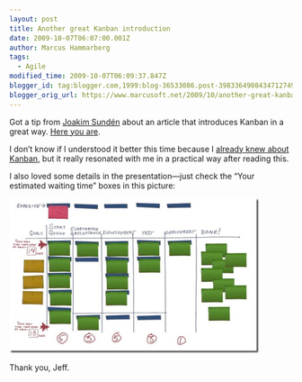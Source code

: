 ```yaml
---
layout: post
title: Another great Kanban introduction
date: 2009-10-07T06:07:00.001Z
author: Marcus Hammarberg
tags:
  - Agile
modified_time: 2009-10-07T06:09:37.847Z
blogger_id: tag:blogger.com,1999:blog-36533086.post-3983364908434712749
blogger_orig_url: https://www.marcusoft.net/2009/10/another-great-kanban-introduction.html
---
```


Got a tip from [Joakim Sundén](http://www.joakimsunden.com/) about an article that introduces Kanban in a great way. [Here you are](http://agileproductdesign.com/blog/2009/kanban_over_simplified.html).

I don’t know if I understood it better this time because I [already knew about Kanban](https://www.marcusoft.net/2009/09/kanban-great-agile-tool.html), but it really resonated with me in a practical way after reading this.

I also loved some details in the presentation—just check the “Your estimated waiting time” boxes in this picture:

![Kanban board](/img/kanban_board%255B1%255D_thumb%255B1%255D.jpg)

Thank you, Jeff.

